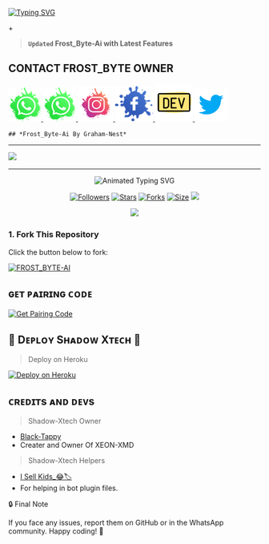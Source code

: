 <a href="https://git.io/typing-svg"><img src="https://readme-typing-svg.demolab.com?font=Black+Ops+One&size=100&pause=1000&color=FF0000&center=true&width=1000&height=200&lines=SHADOW-XTECH" alt="Typing SVG" /></a>
  </p>
+

> **`Updated` Frost_Byte-Ai with Latest Features**

## CONTACT FROST_BYTE OWNER
  
<a href="https://wa.me/254756360306"> <img src="https://raw.githubusercontent.com/shizothetechie/database/main/icon/WhatsApp.png" width="13%"> </a>
  <a href="https://chat.whatsapp.com/GbpVWoHH0XLHOHJsYLtbjH"> <img src="https://raw.githubusercontent.com/shizothetechie/database/main/icon/WhatsApp.png" width="13%"> </a>
  <a href="https://www.facebook.com/profile.php?id=100086056192263&name=xhp_nt__fb__action__open_use"> <img src="https://raw.githubusercontent.com/shizothetechie/database/main/icon/Instagram2.png" width="14%"> </a>
  <a href="https://www.instagram.com/bright_leizer_?igsh=Y2JmcnE1ajNjZXM=&name=xhp_nt__fb__action__open_user"> <img src="https://raw.githubusercontent.com/shizothetechie/database/main/icon/Facebook.png" width="15%"> </a><a href="https://github.com/Graham-Nest/Frost_Byte-Ai/tree/main"> <img src="https://raw.githubusercontent.com/shizothetechie/database/main/icon/devto.png" width="15%"> </a><a href="FROST_BYTE-AI "> <img src="https://raw.githubusercontent.com/shizothetechie/database/main/icon/twitter.png" width="13%"> </a>
</p>


```
## *Frost_Byte-Ai By Graham-Nest*
```

--- 

<a><img src='https://files.catbox.moe/6g5aq0.jpg'/></a>

---

<p align="center">
  <img src="https://readme-typing-svg.demolab.com?font=Orbitron&weight=600&size=25&duration=4000&pause=1000&color=00F7FF&center=true&vCenter=true&width=500&lines=ULTIMATE+WHATSAPP+BOT;MULTI-DEVICE+SUPPORT;POWERED+BY+BAILEYS;FAST++SECURE++RELIABLE" alt="Animated Typing SVG" />
</p>

<div align="center">
  <a href="https://github.com/Graham-Nest/followers"><img title="Followers" src="https://img.shields.io/github/followers/Tappy-Black?color=EB5406&style=for-the-badge&logo=github&logoColor=white"></a>
  <a href="https://github.com/Graham-Nest/Frost_Byte-Ai/stargazers/"><img title="Stars" src="https://img.shields.io/github/stars/Graham-Nest/Frost_Byte-Ai?color=FFCE44&style=for-the-badge&logo=reverbnation&logoColor=white"></a>
  <a href="https://github.com/Graham-Nest/Frost_Byte-Ai/network/members"><img title="Forks" src="https://img.shields.io/github/forks/Graham-Nest/Frost_Byte-Ai?color=FF007F&style=for-the-badge&logo=git&logoColor=white"></a>
  <a href="https://github.com/Graham-Nest/Frost_Byte-Ai/"><img title="Size" src="https://img.shields.io/github/repo-size/Graham-Nest/Frost_Byte-Ai?style=for-the-badge&color=FFFF33&logo=docusign&logoColor=white"></a>
  <a href="https://github.com/Graham-Nest/Frost_Byte-Ai/graphs/commit-activity"><img height="28" src="https://img.shields.io/badge/Maintained%3F-yes-green.svg?style=for-the-badge&logo=gitpod&logoColor=white"></a>
</div>

<p align="center">
  <img src="https://komarev.com/ghpvc/?username=FROST BYTE&label=VISITORS&style=flat-square&color=0002FF" />
</p>

### 1. Fork This Repository

Click the button below to fork:

  <a href="https://github.com/Graham-Nest/Frost_Byte-Ai/fork"><img title="FROST_BYTE-AI" src="https://img.shields.io/badge/FORK-FROST BYTE AI-h?color=green&style=for-the-badge&logo=stackshare"></a>

## ɢᴇᴛ ᴘᴀɪʀɪɴɢ ᴄᴏᴅᴇ
  <p align="left">  
<a href='https://pairing-raven.onrender.com/' target="_blank"><img alt='Get Pairing Code' src='https://img.shields.io/badge/Get%20Pairing%20Code-000000?style=for-the-badge&logo=codefactor&logoColor=yellow'/></a>  
</p>  


## 👻 Dᴇᴘʟᴏʏ Sʜᴀᴅᴏᴡ Xᴛᴇᴄʜ 👻

> Deploy on Heroku



<p align="left">  
<a href='https://dashboard.heroku.com/new?template=https://github.com/Graham-Nest/Frost_Byte-Ai/main' target="_blank"><img alt='Deploy on Heroku' src='https://img.shields.io/badge/Deploy%20on-Heroku-FF004D?style=for-the-badge&logo=heroku&logoColor=white'/></a>  
</p>



## ᴄʀᴇᴅɪᴛs ᴀɴᴅ ᴅᴇᴠs
> Shadow-Xtech Owner 
- [Black-Tappy](https://github.com/Black-Tappy)
- Creater and Owner Of XEON-XMD 
> Shadow-Xtech Helpers 
- [I Sell Kids_😂🏷️](https://github.com/Tappy-Black)
- For helping in bot plugin files.
  



🔒 Final Note

If you face any issues, report them on GitHub or in the WhatsApp community.
Happy coding! 👻 

